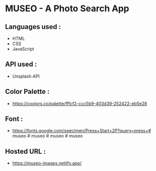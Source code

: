 # MUSEO - A Photo Search App

## Languages used :
- HTML
- CSS
- JavaScript

## API used :
- Unsplash API

## Color Palette :
- https://coolors.co/palette/fffcf2-ccc5b9-403d39-252422-eb5e28

## Font :
- https://fonts.google.com/specimen/Press+Start+2P?query=press+#   m u s e o 
 
 #   m u s e o 
 
 #   m u s e o 
 
 #   m u s e o 
 
 

## Hosted URL :
- https://museo-images.netlify.app/